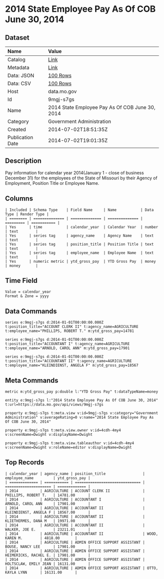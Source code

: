 # 2014 State Employee Pay As Of COB June 30, 2014

## Dataset

| Name | Value |
| :--- | :---- |
| Catalog | [Link](https://catalog.data.gov/dataset/2014-state-employee-pay-as-of-cob-june-30-2014-7129a) |
| Metadata | [Link](https://data.mo.gov/api/views/9mgj-s7gs) |
| Data: JSON | [100 Rows](https://data.mo.gov/api/views/9mgj-s7gs/rows.json?max_rows=100) |
| Data: CSV | [100 Rows](https://data.mo.gov/api/views/9mgj-s7gs/rows.csv?max_rows=100) |
| Host | data.mo.gov |
| Id | 9mgj-s7gs |
| Name | 2014 State Employee Pay As Of COB June 30, 2014 |
| Category | Government Administration |
| Created | 2014-07-02T18:51:35Z |
| Publication Date | 2014-07-02T19:01:35Z |

## Description

Pay information for calendar year 2014(January 1 - close of business December 31) for the employees of the State of Missouri by their Agency of Employment, Position Title or Employee Name.

## Columns

```ls
| Included | Schema Type    | Field Name     | Name           | Data Type | Render Type |
| ======== | ============== | ============== | ============== | ========= | =========== |
| Yes      | time           | calendar_year  | Calendar Year  | number    | text        |
| Yes      | series tag     | agency_name    | Agency Name    | text      | text        |
| Yes      | series tag     | position_title | Position Title | text      | text        |
| Yes      | series tag     | employee_name  | Employee Name  | text      | text        |
| Yes      | numeric metric | ytd_gross_pay  | YTD Gross Pay  | money     | money       |
```

## Time Field

```ls
Value = calendar_year
Format & Zone = yyyy
```

## Data Commands

```ls
series e:9mgj-s7gs d:2014-01-01T00:00:00.000Z t:position_title="ACCOUNT CLERK II" t:agency_name=AGRICULTURE t:employee_name="PHILLIPS, ROBERT T." m:ytd_gross_pay=14781

series e:9mgj-s7gs d:2014-01-01T00:00:00.000Z t:position_title="ACCOUNTANT I" t:agency_name=AGRICULTURE t:employee_name="ARNOLD, CAROL ANN" m:ytd_gross_pay=17901

series e:9mgj-s7gs d:2014-01-01T00:00:00.000Z t:position_title="ACCOUNTANT II" t:agency_name=AGRICULTURE t:employee_name="KLEINDIENST, ANGELA F" m:ytd_gross_pay=18567
```

## Meta Commands

```ls
metric m:ytd_gross_pay p:double l:"YTD Gross Pay" t:dataTypeName=money

entity e:9mgj-s7gs l:"2014 State Employee Pay As Of COB June 30, 2014" t:url=https://data.mo.gov/api/views/9mgj-s7gs

property e:9mgj-s7gs t:meta.view v:id=9mgj-s7gs v:category="Government Administration" v:averageRating=0 v:name="2014 State Employee Pay As Of COB June 30, 2014"

property e:9mgj-s7gs t:meta.view.owner v:id=4cdh-4my4 v:screenName=Dwight v:displayName=Dwight

property e:9mgj-s7gs t:meta.view.tableauthor v:id=4cdh-4my4 v:screenName=Dwight v:roleName=editor v:displayName=Dwight
```

## Top Records

```ls
| calendar_year | agency_name | position_title                 | employee_name         | ytd_gross_pay | 
| ============= | =========== | ============================== | ===================== | ============= | 
| 2014          | AGRICULTURE | ACCOUNT CLERK II               | PHILLIPS, ROBERT T.   | 14781.00      | 
| 2014          | AGRICULTURE | ACCOUNTANT I                   | ARNOLD, CAROL ANN     | 17901.00      | 
| 2014          | AGRICULTURE | ACCOUNTANT II                  | KLEINDIENST, ANGELA F | 18567.00      | 
| 2014          | AGRICULTURE | ACCOUNTANT II                  | KLIETHERMES, DANA M   | 19971.00      | 
| 2014          | AGRICULTURE | ACCOUNTANT II                  | WALKER, JOE E.        | 23211.01      | 
| 2014          | AGRICULTURE | ACCOUNTANT II                  | WOOD, KAREN M.        | 4818.00       | 
| 2014          | AGRICULTURE | ADMIN OFFICE SUPPORT ASSISTANT | BOUSE, NANCY LEE      | 17901.00      | 
| 2014          | AGRICULTURE | ADMIN OFFICE SUPPORT ASSISTANT | HEIMERICKS, RACHEL E. | 17901.00      | 
| 2014          | AGRICULTURE | ADMIN OFFICE SUPPORT ASSISTANT | HOLTSCLAW, EMILY JEAN | 16131.00      | 
| 2014          | AGRICULTURE | ADMIN OFFICE SUPPORT ASSISTANT | OTTO, KAYLA LYNN      | 16131.00      | 
```